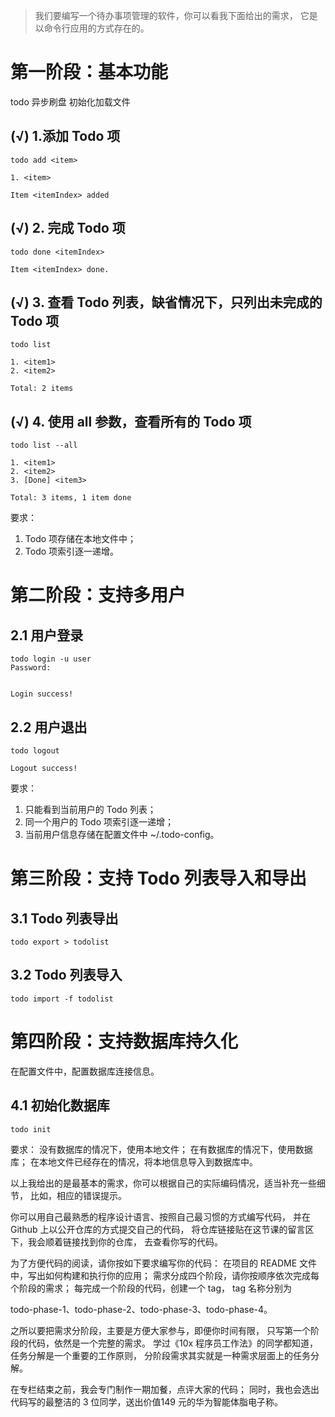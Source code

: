 
> 我们要编写一个待办事项管理的软件，你可以看我下面给出的需求，
>它是以命令行应用的方式存在的。
# 第一阶段：基本功能

todo  异步刷盘
初始化加载文件

## (√) 1.添加 Todo 项 

    todo add <item>    
    
    1. <item>
    
    Item <itemIndex> added 
    
## (√) 2. 完成 Todo 项
    
    todo done <itemIndex>
        
    Item <itemIndex> done.

## (√) 3. 查看 Todo 列表，缺省情况下，只列出未完成的 Todo 项

    todo list
        
    1. <item1>
    2. <item2>
        
    Total: 2 items
    
## (√) 4. 使用 all 参数，查看所有的 Todo 项
    
    todo list --all
        
    1. <item1>
    2. <item2>
    3. [Done] <item3>    
    
    Total: 3 items, 1 item done

要求：
1. Todo 项存储在本地文件中；
2. Todo 项索引逐一递增。

# 第二阶段：支持多用户

## 2.1 用户登录


    todo login -u user
    Password: 
    
    
    Login success!
    
## 2.2 用户退出

    todo logout
        
    Logout success!

要求：
1. 只能看到当前用户的 Todo 列表；
2. 同一个用户的 Todo 项索引逐一递增；
3. 当前用户信息存储在配置文件中 ~/.todo-config。

# 第三阶段：支持 Todo 列表导入和导出
## 3.1 Todo 列表导出
    todo export > todolist
## 3.2 Todo 列表导入
    todo import -f todolist

# 第四阶段：支持数据库持久化
在配置文件中，配置数据库连接信息。
## 4.1 初始化数据库
    todo init
    
要求：
没有数据库的情况下，使用本地文件；
在有数据库的情况下，使用数据库；
在本地文件已经存在的情况，将本地信息导入到数据库中。

以上我给出的是最基本的需求，你可以根据自己的实际编码情况，适当补充一些细节，
比如，相应的错误提示。

你可以用自己最熟悉的程序设计语言、按照自己最习惯的方式编写代码，
并在 Github 上以公开仓库的方式提交自己的代码，
将仓库链接贴在这节课的留言区下，我会顺着链接找到你的仓库，
去查看你写的代码。

为了方便代码的阅读，请你按如下要求编写你的代码：
在项目的 README 文件中，写出如何构建和执行你的应用；
需求分成四个阶段，请你按顺序依次完成每个阶段的需求；
每完成一个阶段的代码，创建一个 tag，
tag 名称分别为 

todo-phase-1、todo-phase-2、todo-phase-3、todo-phase-4。

之所以要把需求分阶段，主要是方便大家参与，即便你时间有限，
只写第一个阶段的代码，依然是一个完整的需求。
学过《10x 程序员工作法》的同学都知道，任务分解是一个重要的工作原则，
分阶段需求其实就是一种需求层面上的任务分解。

在专栏结束之前，我会专门制作一期加餐，点评大家的代码；
同时，我也会选出代码写的最整洁的 3 位同学，送出价值149 元的华为智能体脂电子称。
